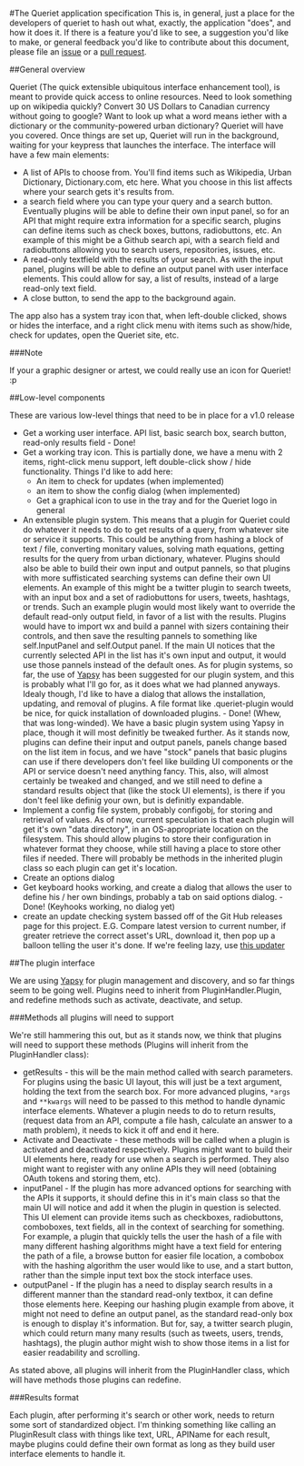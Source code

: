 #The Queriet application specification
This is, in general, just a place for the developers of queriet to hash out what, exactly, the application "does", and how it does it. If there is a feature you'd like to see, a suggestion you'd like to make, or general feedback you'd like to contribute about this document, please file an [issue](https://github.com/oliver2213/queriet/issues) or a [pull request](https://github.com/Oliver2213/Queriet/pulls).

##General overview

Queriet (The quick extensible ubiquitous interface enhancement tool), is meant to provide quick access to online resources. Need to look something up on wikipedia quickly? Convert 30 US Dollars to Canadian currency without going to google? Want to look up what a word means iether with a dictionary or the community-powered urban dictionary? Queriet will have you covered. Once things are set up, Queriet will run in the background, waiting for your keypress that launches the interface. The interface will have a few main elements:
* A list of APIs to choose from. You'll find items such as Wikipedia, Urban Dictionary, Dictionary.com, etc here. What you choose in this list affects where your search gets it's results from.
* a search field where you can type your query and a search button. Eventually plugins will be able to define their own input panel, so for an API that might require extra information for a specific search, plugins can define items such as check boxes, buttons, radiobuttons, etc. An example of this might be a Github search api, with a search field and radiobuttons allowing you to search users, repositories, issues, etc.
* A read-only textfield with the results of your search. As with the input panel, plugins will be able to define an output panel with user interface elements. This could allow for say, a list of results, instead of a large read-only text field.
* A close button, to send the app to the background again.

The app also has a system tray icon that, when left-double clicked, shows or hides the interface, and a right click menu with items such as show/hide, check for updates, open the Queriet site, etc.

###Note

If your a graphic designer or artest, we could really use an icon for Queriet! :p

##Low-level components

These are various low-level things that need to be in place for a v1.0 release

* Get a working user interface. API list, basic search box, search button, read-only results field - Done!
* Get a working tray icon. This is partially done, we have a menu with 2 items, right-click menu support, left double-click show / hide functionality. Things I'd like to add here:
  * An item to check for updates (when implemented)
  * an item to show the config dialog (when implemented)
  * Get a graphical icon to use in the tray and for the Queriet logo in general
* An extensible plugin system. This means that a plugin for Queriet could do whatever it needs to do to get results of a query, from whatever site or service it supports. This could be anything from hashing a block of text / file, converting monitary values, solving math equations, getting results for the query from urban dictionary, whatever. Plugins should also be able to build their own input and output pannels, so that plugins with more suffisticated searching systems can define their own UI elements. An example of this might be a twitter plugin to search tweets, with an input box and a set of radiobuttons for users, tweets, hashtags, or trends. Such an example plugin would most likely want to override the default read-only output field, in favor of a list with the results. Plugins would have to import wx and build a pannel with sizers containing their controls, and then save the resulting pannels to something like self.InputPanel and self.Output panel. If the main UI notices that the currently selected API in the list has it's own input and output, it would use those pannels instead of the default ones. As for plugin systems, so far, the use of [Yapsy](http://yapsy.sourceforge.net/) has been suggested for our plugin system, and this is probably what I'll go for, as it does what we had planned anyways. Idealy though, I'd like to have a dialog that allows the installation, updating, and removal of plugins. A file format like .queriet-plugin would be nice, for quick installation of downloaded plugins. - Done! (Whew, that was long-winded). 
We have a basic plugin system using Yapsy in place, though it will most definitly be tweaked further. As it stands now, plugins can define their input and output panels, panels change based on the list item in focus, and we have "stock" panels that basic plugins can use if there developers don't feel like building UI components or the API or service doesn't need anything fancy. This, also, will almost certainly be tweaked and changed, and we still need to define a standard results object that (like the stock UI elements), is there if you don't feel like definig your own, but is definitly expandable.
* Implement a config file system, probably configobj, for storing and retrieval of values. As of now, current speculation is that each plugin will get it's own "data directory", in an OS-appropriate location on the filesystem. This should allow plugins to store their configuration in whatever format they choose, while still having a place to store other files if needed. There will probably be methods in the inherited plugin class so each plugin can get it's location.
* Create an options dialog
* Get keyboard hooks working, and create a dialog that allows the user to define his / her own bindings, probably a tab on said options dialog. - Done! (Keyhooks working, no dialog yet)
* create an update checking system bassed off of the Git Hub releases page for this project. E.G. Compare latest version to current number, if greater retrieve the correct asset's URL, download it, then pop up a balloon telling the user it's done. If we're feeling lazy, use [this updater](http://hg.q-continuum.net/updater/)

##The plugin interface

We are using [Yapsy](http://yapsy.sourceforge.net/) for plugin management and discovery, and so far things seem to be going well. Plugins need to inherit from PluginHandler.Plugin, and redefine methods such as activate, deactivate, and setup.

###Methods all plugins will need to support

We're still hammering this out, but as it stands now, we think that plugins will need to support these methods (Plugins will inherit from the PluginHandler class):

* getResults - this will be the main method called with search parameters. For plugins using the basic UI layout, this will just be a text argument, holding the text from the search box. For more advanced plugins, `*args` and `**kwargs` will need to be passed to this method to handle dynamic interface elements. Whatever a plugin needs to do to return results, (request data from an API, compute a file hash, calculate an answer to a math problem), it needs to kick it off and end it here.
* Activate and Deactivate - these methods will be called when a plugin is activated and deactivated respectively. Plugins might want to build their UI elements here, ready for use when a search is performed. They also might want to register with any online APIs they will need (obtaining OAuth tokens and storing them, etc).
* inputPanel - If the plugin has more advanced options for searching with the APIs it supports, it should define this in it's main class so that the main UI will notice and add it when the plugin in question is selected. This UI element can provide items such as checkboxes, radiobuttons, comboboxes, text fields, all in the context of searching for something. For example, a plugin that quickly tells the user the hash of a file with many different hashing algorithms might have a text field for entering the path of a file, a browse button for easier file location, a combobox with the hashing algorithm the user would like to use, and a start button, rather than the simple input text box the stock interface uses.
* outputPanel - If the plugin has a need to display search results in a different manner than the standard read-only textbox, it can define those elements here. Keeping our hashing plugin example from above, it might not need to define an output panel, as the standard read-only box is enough to display it's information. But for, say, a twitter search plugin, which could return many many results (such as tweets, users, trends, hashtags), the plugin author might wish to show those items in a list for easier readability and scrolling.

As stated above, all plugins will inherit from the PluginHandler class, which will have methods those plugins can redefine.

###Results format

Each plugin, after performing it's search or other work, needs to return some sort of standardized object. I'm thinking something like calling an PluginResult class with things like text, URL, APIName for each result, maybe plugins could define their own format as long as they build user interface elements to handle it.